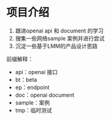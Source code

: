 # 项目介绍

1. 跟进openai api 和 document 的学习
2. 搜集一些网络sample 案例并进行尝试
3. 沉淀一些基于LMM的产品设计思路

前缀解释：
- api：openai 接口
- bt：beta
- ep：endpoint
- doc：openai document
- sample：案例
- tmp：临时测试
